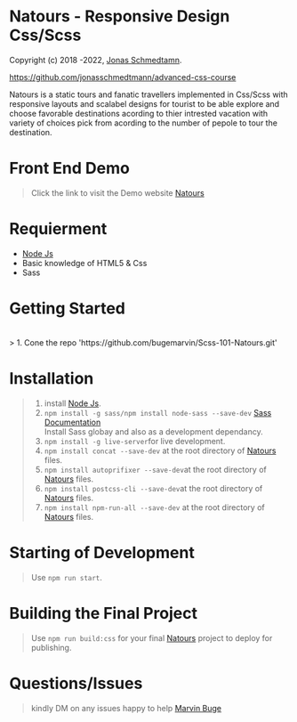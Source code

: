 # Natours - Responsive Design Css/Scss

Copyright (c) 2018 -2022, <a href="https://github.com/jonasschmedtmann">Jonas Schmedtamn</a>.

https://github.com/jonasschmedtmann/advanced-css-course

 Natours is a static tours and fanatic travellers implemented in Css/Scss with responsive layouts and scalabel designs for tourist to be able explore and choose favorable destinations acording to thier intrested vacation with variety of choices pick from acording to the number of pepole to tour the destination.
 
 # Front End Demo
 > Click the  link to visit the Demo website <a href="https://scss-101-natours.netlify.app/" target="_blank">Natours</a>

# Requierment

- <a href="https://nodejs.org/en/download/">Node Js</a>
- Basic knowledge of HTML5 & Css
- Sass
 
 # Getting Started
 <br>
 > 1. Cone the repo
        'https://github.com/bugemarvin/Scss-101-Natours.git'
 
 # Installation
  
  > 1. install <a href="https://nodejs.org/en/download/">Node Js</a>.
  > 2. `npm install -g sass/npm install node-sass --save-dev` <a href="https://sass-lang.com/documentation">Sass Documentation</a><br>Install Sass globay and also as a development dependancy.
  > 3. `npm install -g live-server`for live development.
  > 4. `npm install concat --save-dev` at the root directory of <a href="https://scss-101-natours.netlify.app/" target="_blank">Natours</a> files.
  > 5. `npm install autoprifixer --save-dev`at the root directory of <a href="https://scss-101-natours.netlify.app/" target="_blank">Natours</a> files.
  > 6. `npm install postcss-cli --save-dev`at the root directory of <a href="https://scss-101-natours.netlify.app/" target="_blank">Natours</a> files.
  > 7. `npm install npm-run-all --save-dev` at the root directory of <a href="https://scss-101-natours.netlify.app/" target="_blank">Natours</a> files.

# Starting of Development

> Use `npm run start`.

# Building the Final Project

> Use `npm run build:css` for your final  <a href="https://scss-101-natours.netlify.app/" target="_blank">Natours</a> project to deploy for publishing.

# Questions/Issues
> kindly DM on any issues happy to help <a href="mailto:bugemarvin@outlook.com">Marvin Buge</a>
